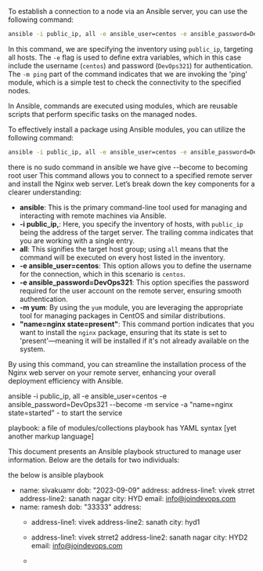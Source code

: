 To establish a connection to a node via an Ansible server, you can use the following command: 

```bash
ansible -i public_ip, all -e ansible_user=centos -e ansible_password=DevOps321 -m ping
```

In this command, we are specifying the inventory using `public_ip`, targeting all hosts. The `-e` flag is used to define extra variables, which in this case include the username (`centos`) and password (`DevOps321`) for authentication. The `-m ping` part of the command indicates that we are invoking the 'ping' module, which is a simple test to check the connectivity to the specified nodes. 

In Ansible, commands are executed using modules, which are reusable scripts that perform specific tasks on the managed nodes.

To effectively install a package using Ansible modules, you can utilize the following command:

```bash
ansible -i public_ip, all -e ansible_user=centos -e ansible_password=DevOps321 --become -m yum -a "name=nginx state=present"
```
there is no sudo command in ansible we have give --become to becoming root user
This command allows you to connect to a specified remote server and install the Nginx web server. Let’s break down the key components for a clearer understanding:

- **ansible**: This is the primary command-line tool used for managing and interacting with remote machines via Ansible.
- **-i public_ip,**: Here, you specify the inventory of hosts, with `public_ip` being the address of the target server. The trailing comma indicates that you are working with a single entry.
- **all**: This signifies the target host group; using `all` means that the command will be executed on every host listed in the inventory.
- **-e ansible_user=centos**: This option allows you to define the username for the connection, which in this scenario is `centos`.
- **-e ansible_password=DevOps321**: This option specifies the password required for the user account on the remote server, ensuring smooth authentication.
- **-m yum**: By using the `yum` module, you are leveraging the appropriate tool for managing packages in CentOS and similar distributions.
- **"name=nginx state=present"**: This command portion indicates that you want to install the `nginx` package, ensuring that its state is set to 'present'—meaning it will be installed if it's not already available on the system.

By using this command, you can streamline the installation process of the Nginx web server on your remote server, enhancing your overall deployment efficiency with Ansible.

ansible -i public_ip, all -e ansible_user=centos -e ansible_password=DevOps321 --become -m service -a "name=nginx state=started" - to start the service

playbook: a file of modules/collections
playbook has YAML syntax [yet another markup language]

This document presents an Ansible playbook structured to manage user information. Below are the details for two individuals:

the below is ansible playbook
- name: sivakuamr
  dob: "2023-09-09"
  address:
    address-line1: vivek strret
    address-line2: sanath nagar
    city: HYD
  email: info@joindevops.com
- name: ramesh
  dob: "33333"
  address:
  - address-line1: vivek
    address-line2: sanath
    city: hyd1
  - address-line1: vivek strret2
    address-line2: sanath nagar
    city: HYD2
  email: info@joindevops.com
    
  - 
   
